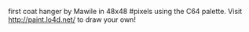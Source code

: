 first coat hanger by Mawile in 48x48 #pixels using the C64 palette. Visit http://paint.lo4d.net/ to draw your own! 